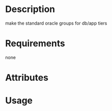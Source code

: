 Description
===========
make the standard oracle groups for db/app tiers

Requirements
============
none

Attributes
==========

Usage
=====

